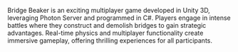 
Bridge Beaker is an exciting multiplayer game developed in Unity 3D, leveraging Photon Server and programmed in C#. Players engage in intense battles where they construct and demolish bridges to gain strategic advantages. Real-time physics and multiplayer functionality create immersive gameplay, offering thrilling experiences for all participants.
